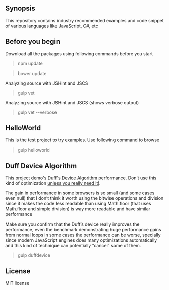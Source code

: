 ## Synopsis
This repository contains industry recommended examples and code snippet of various languages like JavaScript, C#, etc

## Before you begin
Download all the packages using following commands before you start
>npm update

>bower update

Analyzing source with JSHint and JSCS
>gulp vet

Analyzing source with JSHint and JSCS (shows verbose output)
>gulp vet --verbose

## HelloWorld
This is the test project to try examples. Use following command to browse
>gulp helloworld

## Duff Device Algorithm
This project demo's [Duff's Device Algorithm](https://en.wikipedia.org/wiki/Duff's_device) performance. Don’t use this kind of optimization [unless you really need it!](https://en.wikipedia.org/wiki/Program_optimization#When_to_optimize). 

The gain in performance in some browsers is so small (and some cases even null) that I don’t think it worth using the bitwise operations and division since it makes the code less readable than using Math.floor (that uses Math.floor and simple division) is way more readable and have similar performance

Make sure you confirm that the Duff’s device really improves the performance, even the benchmark demonstrating huge performance gains from normal loops in some cases the performance can be worse, specially since modern JavaScript engines does many optimizations automatically and this kind of technique can potentially “cancel” some of them.

>gulp duffdevice

## License
MIT license
